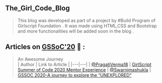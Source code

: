 ## The_Girl_Code_Blog

> This blog was developed as part of a project by #Build Program of Girlscript Foundation .
> It was made using HTML,CSS and Bootstrap and more functionalities will be added soon in the blog .


## Articles on [GSSoC'20](https://www.gssoc.tech/)    :page_with_curl:  :   
> An Awesome Journey  
| Author  | Link to Article  |
|---|---|
| [@PragatiVerma18](https://github.com/PragatiVerma18)  | [GirlScript Summer of Code 2020 Mentor Experience](https://medium.com/girlscript-summer-of-code/girlscript-summer-of-code-2020-mentor-experience-28daec399b1e)
| [@Swarnimashukla](https://github.com/Swarnimashukla)  | [GSSOC 2020-A journey to explore the “UNEXPLORED”](https://medium.com/@swara.shukla65/gssoc-2020-a-journey-to-explore-the-unexplored-f25a6ade8288)
